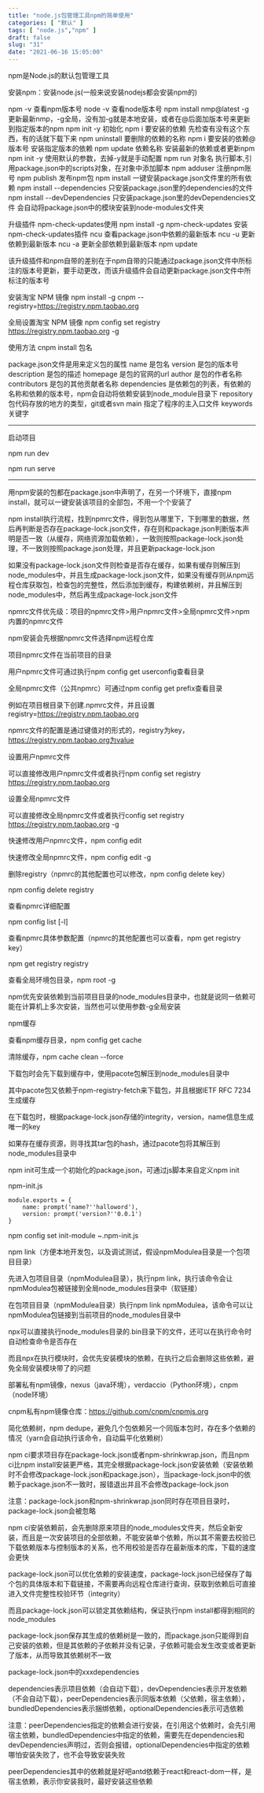 ```yaml
---
title: "node.js包管理工具npm的简单使用"
categories: [ "默认" ]
tags: [ "node.js","npm" ]
draft: false
slug: "31"
date: "2021-06-16 15:05:00"
---
```


npm是Node.js的默认包管理工具

安装npm：安装node.js(一般来说安装nodejs都会安装npm的)

npm -v 查看npm版本号
node -v 查看node版本号
npm install nmp@latest -g 更新最新nmp，-g全局，没有加-g就是本地安装，或者在@后面加版本号来更新到指定版本的npm
npm init -y 初始化
npm i 要安装的依赖 先检查有没有这个东西，有的话就下载下来
npm uninstall 要删除的依赖的名称
npm i 要安装的依赖@版本号 安装指定版本的依赖
npm update 依赖名称 安装最新的依赖或者更新npm
npm init -y 使用默认的参数，去掉-y就是手动配置
npm run 对象名 执行脚本,引用package.json中的scripts对象，在对象中添加脚本
npm adduser 注册npm账号
npm publish 发布npm包
npm install 一键安装package.json文件里的所有依赖
npm install --dependencies 只安装package.json里的dependencies的文件
npm install --devDependencies 只安装package.json里的devDependencies文件
会自动将package.json中的模块安装到node-modules文件夹

升级插件 npm-check-updates使用
npm install -g npm-check-updates 安装npm-check-updates插件
ncu 查看package.json中依赖的最新版本
ncu -u 更新依赖到最新版本
ncu -a 更新全部依赖到最新版本
npm update

该升级插件和npm自带的差别在于npm自带的只能通过package.json文件中所标注的版本号更新，要手动更改，而该升级插件会自动更新package.json文件中所标注的版本号

安装淘宝 NPM 镜像
npm install -g cnpm --registry=https://registry.npm.taobao.org

全局设置淘宝 NPM 镜像
npm config set registry https://registry.npm.taobao.org -g

使用方法
cnpm install 包名

package.json文件是用来定义包的属性
name 是包名
version 是包的版本号
description 是包的描述
homepage 是包的官网的url
author 是包的作者名称
contributors 是包的其他贡献者名称
dependencies 是依赖包的列表，有依赖的名称和依赖的版本号，npm会自动将依赖安装到node_module目录下
repository 包代码存放的地方的类型，git或者svn
main 指定了程序的主入口文件
keywords 关键字



---

启动项目

npm run dev

npm run serve



---

用npm安装的包都在package.json中声明了，在另一个环境下，直接npm install，就可以一键安装该项目的全部包，不用一个个安装了

npm install执行流程，找到npmrc文件，得到包从哪里下，下到哪里的数据，然后再判断是否存在package-lock.json文件，存在则和package.json判断版本声明是否一致（从缓存，网络资源加载依赖），一致则按照package-lock.json处理，不一致则按照package.json处理，并且更新package-lock.json

如果没有package-lock.json文件则检查是否存在缓存，如果有缓存则解压到node_modules中，并且生成package-lock.json文件，如果没有缓存则从npm远程仓库获取包，检查包的完整性，然后添加到缓存，构建依赖树，并且解压到node_modules中，然后再生成package-lock.json文件

npmrc文件优先级：项目的npmrc文件>用户npmrc文件>全局npmrc文件>npm内置的npmrc文件

npm安装会先根据npmrc文件选择npm远程仓库

项目npmrc文件在当前项目的目录

用户npmrc文件可通过执行npm config get userconfig查看目录

全局npmrc文件（公共npmrc）可通过npm config get prefix查看目录

例如在项目根目录下创建.npmrc文件，并且设置registry=https://registry.npm.taobao.org

npmrc文件的配置是通过键值对的形式的，registry为key，https://registry.npm.taobao.org为value

设置用户npmrc文件

可以直接修改用户npmrc文件或者执行npm config set registry https://registry.npm.taobao.org

设置全局npmrc文件

可以直接修改全局npmrc文件或者执行config set registry https://registry.npm.taobao.org -g

快速修改用户npmrc文件，npm config edit

快速修改全局npmrc文件，npm config edit -g

删除registry（npmrc的其他配置也可以修改，npm config delete key）

npm config delete registry

查看npmrc详细配置

npm config list [-l]

查看npmrc具体参数配置（npmrc的其他配置也可以查看，npm get registry key）

npm get registry registry

查看全局环境包目录，npm root -g


npm优先安装依赖到当前项目目录的node_modules目录中，也就是说同一依赖可能在计算机上多次安装，当然也可以使用参数-g全局安装


npm缓存

查看npm缓存目录，npm config get cache

清除缓存，npm cache clean --force

下载包时会先下载到缓存中，使用pacote包解压到node_modules目录中

其中pacote包又依赖于npm-registry-fetch来下载包，并且根据IETF RFC 7234生成缓存

在下载包时，根据package-lock.json存储的integrity，version，name信息生成唯一的key

如果存在缓存资源，则寻找其tar包的hash，通过pacote包将其解压到node_modules目录中


npm init可生成一个初始化的package.json，可通过js脚本来自定义npm init

npm-init.js

    module.exports = {
        name: prompt('name?''halloword'),
        version: prompt('version?''0.0.1')
    }

npm config set init-module ~\.npm-init.js


npm link（方便本地开发包，以及调试测试，假设npmModulea目录是一个包项目目录）

先进入包项目目录（npmModulea目录），执行npm link，执行该命令会让npmModulea包被链接到全局node_modules目录中（软链接）

在包项目目录（npmModulea目录）执行npm link npmModulea，该命令可以让npmModulea包链接到当前项目的node_modules目录中


npx可以直接执行node_modules目录的.bin目录下的文件，还可以在执行命令时自动检查命令是否存在

而且npx在执行模块时，会优先安装模块的依赖，在执行之后会删除这些依赖，避免全局安装模块带了的问题


部署私有npm镜像，nexus（java环境），verdaccio（Python环境），cnpm（node环境）


cnpm私有npm镜像仓库：https://github.com/cnpm/cnpmjs.org


简化依赖树，npm dedupe，避免几个包依赖另一个同版本包时，存在多个依赖的情况（yarn会自动执行该命令，自动扁平化依赖树）


npm ci要求项目存在package-lock.json或者npm-shrinkwrap.json，而且npm ci比npm install安装更严格，其完全根据package-lock.json安装依赖（安装依赖时不会修改package-lock.json和package.json），当package-lock.json中的依赖于package.json不一致时，报错退出并且不会修改package-lock.json

注意：package-lock.json和npm-shrinkwrap.json同时存在项目目录时，package-lock.json会被忽略

npm ci安装依赖前，会先删除原来项目的node_modules文件夹，然后全新安装，而且是一次安装项目的全部依赖，不能安装单个依赖，所以其不需要去校验已下载依赖版本与控制版本的关系，也不用校验是否存在最新版本的库，下载的速度会更快


package-lock.json可以优化依赖的安装速度，package-lock.json已经保存了每个包的具体版本和下载链接，不需要再向远程仓库进行查询，获取到依赖后可直接进入文件完整性校验环节（integrity）

而且package-lock.json可以锁定其依赖结构，保证执行npm install都得到相同的node_modules

package-lock.json保存其生成的依赖树是一致的，而package.json只能得到自己安装的依赖，但是其依赖的子依赖并没有记录，子依赖可能会发生改变或者更新了版本，从而导致其依赖树不一致


package-lock.json中的xxxdependencies

dependencies表示项目依赖（会自动下载），devDependencies表示开发依赖（不会自动下载），peerDependencies表示同版本依赖（父依赖，宿主依赖），bundledDependencies表示捆绑依赖，optionalDependencies表示可选依赖


注意：peerDependencies指定的依赖会进行安装，在引用这个依赖时，会先引用宿主依赖，bundledDependencies中指定的依赖，需要先在dependencies和devDependencies声明过，否则会报错，optionalDependencies中指定的依赖哪怕安装失败了，也不会导致安装失败

peerDependencies其中的依赖就是好吧antd依赖于react和react-dom一样，是宿主依赖，表示你安装我时，最好安装这些依赖
